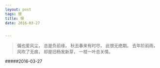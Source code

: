 ```yaml
---
layout: post
tags: 恨
title: 恨
date: 2016-03-27


---
```


> 偏也爱风尘，
  总是负前缘，
  秋去春来有时尽，
  此恨无绝期。
  去年阶前雨，
  风吹了无痕，
  却是旧杨发新芽，
  一枝一叶总关情。



#####2016-03-27


